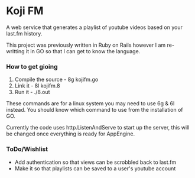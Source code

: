# Koji FM #
A web service that generates a playlist of youtube videos based on your last.fm history.

This project was previously written in Ruby on Rails however I am re-writting it in GO so that I can get to know the language.

### How to get gioing ###
1. Compile the source - 8g kojifm.go
2. Link it - 8l kojifm.8
3. Run it - ./8.out

These commands are for a linux system you may need to use 6g & 6l instead. You should know which command to use from the installation of GO.

Currently the code uses http.ListenAndServe to start up the server, this will be changed once everything is ready for AppEngine.

### ToDo/Wishlist ###
- Add authentication so that views can be scrobbled back to last.fm
- Make it so that playlists can be saved to a user's youtube account
